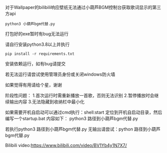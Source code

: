 对于Wallpaper的bilibili响应壁纸无法通过小葫芦BGM控制台获取歌词显示的第三方api

```
python3 小葫芦bgm代替.py
```

打包好的exe暂时有bug无法运行

请自行安装python3.8以上并执行
```
pip install -r requirements.txt
```
安装依赖运行，如有bug请提交

若无法运行请尝试使用管理员身份或关闭windows防火墙

如果觉得有用请给个星，谢谢

阶段性问题：
1.首次运行时需重新播放一首歌，否则无法识别
2.暂停播放时会继续输出内容
3.无法隐藏到收纳栏中最小化


如果需要开机自启动可以通过cmd执行：shell:start
定位到开机自启动目录，然后编写一个startup.bat
内容如下：
python3 路径到小葫芦bgm代替.py

若执行python3 路径到小葫芦bgm代替.py  无输出请尝试：python 路径到小葫芦bgm代替.py

Bilibili video:https://www.bilibili.com/video/BV1Yb4y1N7X7/
